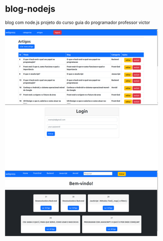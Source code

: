 # blog-nodejs
blog com node.js  projeto do curso guia do programador professor victor




![alt](./public/ft1.png)
![alt](./public/ft2.png)
![alt](./public/ft3.png)